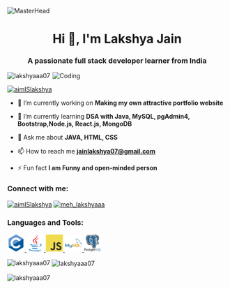 ![MasterHead](https://mir-s3-cdn-cf.behance.net/project_modules/max_1200/79731568097599.5b50bca477735.jpg)
<h1 align="center">Hi 👋, I'm Lakshya Jain</h1>
<h3 align="center">A passionate full stack developer learner from India</h3>

<img align="right" alt="Coding" width="400" src="https://cdn.dribbble.com/users/1162077/screenshots/3848914/programmer.gif">

<p align="left"> <img src="https://komarev.com/ghpvc/?username=lakshyaaa07&label=Profile%20views&color=0e75b6&style=flat" alt="lakshyaaa07" /> </p>

<p align="left"> <a href="https://twitter.com/aimISlakshya" target="blank"><img src="https://img.shields.io/twitter/follow/aimISlakshya?logo=twitter&style=for-the-badge" alt="aimISlakshya" /></a> </p>

- 🔭 I’m currently working on **Making my own attractive portfolio website**

- 🌱 I’m currently learning **DSA with Java, MySQL, pgAdmin4, Bootstrap,Node.js, React.js, MongoDB**

- 💬 Ask me about **JAVA, HTML, CSS**

- 📫 How to reach me **jainlakshya07@gmail.com**

- ⚡ Fun fact **I am Funny and open-minded person**

<h3 align="left">Connect with me:</h3>
<p align="left">
<a href="https://twitter.com/aimISlakshya" target="blank"><img align="center" src="https://raw.githubusercontent.com/rahuldkjain/github-profile-readme-generator/master/src/images/icons/Social/twitter.svg" alt="aimISlakshya" height="30" width="40" /></a>
<a href="https://www.instagram.com/meh_lakshyaaa/" target="blank"><img align="center" src="https://raw.githubusercontent.com/rahuldkjain/github-profile-readme-generator/master/src/images/icons/Social/instagram.svg" alt="meh_lakshyaaa" height="30" width="40" /></a>
</p>

<h3 align="left">Languages and Tools:</h3>
<p align="left"> <a href="https://www.cprogramming.com/" target="_blank" rel="noreferrer"> <img src="https://raw.githubusercontent.com/devicons/devicon/master/icons/c/c-original.svg" alt="c" width="40" height="40"/> </a> <a href="https://www.java.com" target="_blank" rel="noreferrer"> <img src="https://raw.githubusercontent.com/devicons/devicon/master/icons/java/java-original.svg" alt="java" width="40" height="40"/> </a> <a href="https://developer.mozilla.org/en-US/docs/Web/JavaScript" target="_blank" rel="noreferrer"> <img src="https://raw.githubusercontent.com/devicons/devicon/master/icons/javascript/javascript-original.svg" alt="javascript" width="40" height="40"/> </a> <a href="https://www.mysql.com/" target="_blank" rel="noreferrer"> <img src="https://raw.githubusercontent.com/devicons/devicon/master/icons/mysql/mysql-original-wordmark.svg" alt="mysql" width="40" height="40"/> </a> <a href="https://www.postgresql.org" target="_blank" rel="noreferrer"> <img src="https://raw.githubusercontent.com/devicons/devicon/master/icons/postgresql/postgresql-original-wordmark.svg" alt="postgresql" width="40" height="40"/> </a> </p>

<p><img align="left" src="https://github-readme-stats.vercel.app/api/top-langs?username=lakshyaaa07&show_icons=true&locale=en&layout=compact" alt="lakshyaaa07" /></p>

<p>&nbsp;<img align="center" src="https://github-readme-stats.vercel.app/api?username=lakshyaaa07&show_icons=true&locale=en" alt="lakshyaaa07" /></p>

<p><img align="center" src="https://github-readme-streak-stats.herokuapp.com/?user=lakshyaaa07&" alt="lakshyaaa07" /></p>
